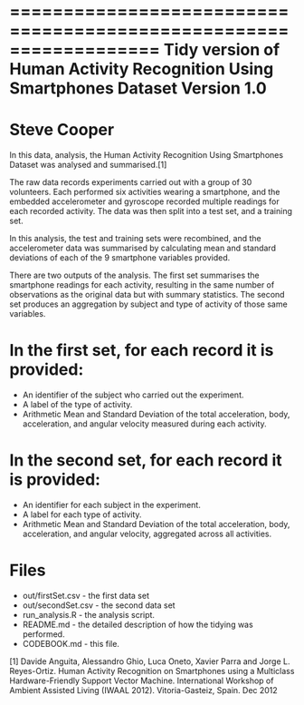 ==================================================================
Tidy version of Human Activity Recognition Using Smartphones Dataset
Version 1.0
==================================================================
Steve Cooper
==================================================================

In this data, analysis, the Human Activity Recognition Using Smartphones Dataset was analysed and summarised.[1]

The raw data records experiments carried out with a group of 30 volunteers. Each performed six activities wearing a smartphone, and the embedded accelerometer and gyroscope recorded multiple readings for each recorded activity. The data was then split into a test set, and a training set.

In this analysis, the test and training sets were recombined, and the accelerometer data was summarised by calculating mean and standard deviations of each of the 9 smartphone variables provided. 

There are two outputs of the analysis. The first set summarises the smartphone readings for each activity, resulting in the same number of observations as the original data but with summary statistics. The second set produces an aggregation by subject and type of activity of those same variables.

In the first set, for each record it is provided:
=================================================

- An identifier of the subject who carried out the experiment.
- A label of the type of activity.
- Arithmetic Mean and Standard Deviation of the total acceleration, body, acceleration, and angular velocity measured during each activity.

In the second set, for each record it is provided:
=========================================

- An identifier for each subject in the experiment.
- A label for each type of activity.
- Arithmetic Mean and Standard Deviation of the total acceleration, body, acceleration, and angular velocity, aggregated across all activities.

Files
=====

- out/firstSet.csv - the first data set
- out/secondSet.csv - the second data set
- run_analysis.R - the analysis script.
- README.md - the detailed description of how the tidying was performed.
- CODEBOOK.md - this file.

[1] Davide Anguita, Alessandro Ghio, Luca Oneto, Xavier Parra and Jorge L. Reyes-Ortiz. Human Activity Recognition on Smartphones using a Multiclass Hardware-Friendly Support Vector Machine. International Workshop of Ambient Assisted Living (IWAAL 2012). Vitoria-Gasteiz, Spain. Dec 2012

